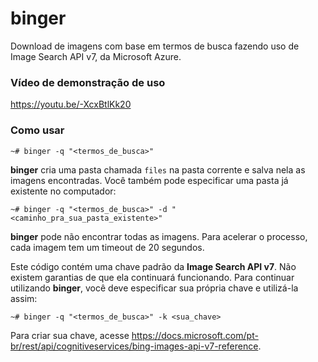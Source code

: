 # binger
Download de imagens com base em termos de busca fazendo uso de Image Search API v7, da Microsoft Azure.

### Vídeo de demonstração de uso

https://youtu.be/-XcxBtlKk20

### Como usar

```
~# binger -q "<termos_de_busca>"
```

__binger__ cria uma pasta chamada `files` na pasta corrente e salva nela as imagens encontradas.
Você também pode especificar uma pasta já existente no computador:

```
~# binger -q "<termos_de_busca>" -d "<caminho_pra_sua_pasta_existente>"
```

__binger__ pode não encontrar todas as imagens. Para acelerar o processo, cada imagem tem um timeout de 20 segundos.

Este código contém uma chave padrão da __Image Search API v7__. Não existem garantias de que ela continuará
funcionando.
Para continuar utilizando __binger__, você deve especificar sua própria chave e utilizá-la assim:

```
~# binger -q "<termos_de_busca>" -k <sua_chave>
```

Para criar sua chave, acesse 
https://docs.microsoft.com/pt-br/rest/api/cognitiveservices/bing-images-api-v7-reference.